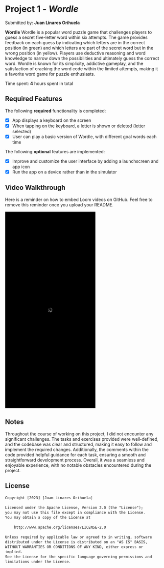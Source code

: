 # Project 1 - *Wordle*

Submitted by: **Juan Linares Orihuela**

**Wordle** Wordle is a popular word puzzle game that challenges players to guess a secret five-letter word within six attempts. The game provides feedback on each guess by indicating which letters are in the correct position (in green) and which letters are part of the secret word but in the wrong position (in yellow). Players use deductive reasoning and word knowledge to narrow down the possibilities and ultimately guess the correct word. Wordle is known for its simplicity, addictive gameplay, and the satisfaction of cracking the word code within the limited attempts, making it a favorite word game for puzzle enthusiasts. 

Time spent: **4** hours spent in total

## Required Features

The following **required** functionality is completed:

- [x] App displays a keyboard on the screen
- [x] When tapping on the keyboard, a letter is shown or deleted (letter selected)
- [x] User can play a basic version of Wordle, with different goal words each time

The following **optional** features are implemented:

- [x] Improve and customize the user interface by adding a launchscreen and app icon
- [x] Run the app on a device rather than in the simulator

## Video Walkthrough

Here is a reminder on how to embed Loom videos on GitHub. Feel free to remove this reminder once you upload your README. 

![Project1_WordleSimulator](Assets/Project1_WordleSimulator.gif)

## Notes

Throughout the course of working on this project, I did not encounter any significant challenges. The tasks and exercises provided were well-defined, and the codebase was clear and structured, making it easy to follow and implement the required changes. Additionally, the comments within the code provided helpful guidance for each task, ensuring a smooth and straightforward development process. Overall, it was a seamless and enjoyable experience, with no notable obstacles encountered during the project.

## License

    Copyright [2023] [Juan Linares Orihuela]

    Licensed under the Apache License, Version 2.0 (the "License");
    you may not use this file except in compliance with the License.
    You may obtain a copy of the License at

        http://www.apache.org/licenses/LICENSE-2.0

    Unless required by applicable law or agreed to in writing, software
    distributed under the License is distributed on an "AS IS" BASIS,
    WITHOUT WARRANTIES OR CONDITIONS OF ANY KIND, either express or implied.
    See the License for the specific language governing permissions and
    limitations under the License.
